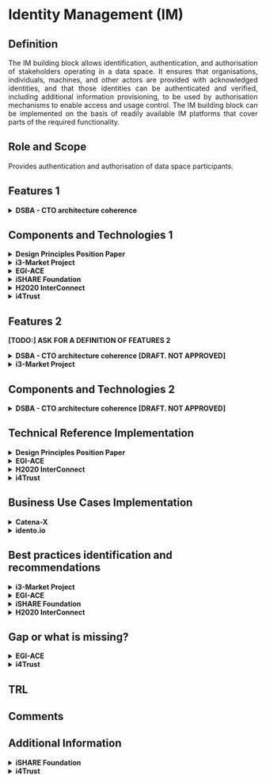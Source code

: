 # Identity Management (IM)

## Definition
<div align="justify">The IM building block allows identification, authentication, and authorisation of stakeholders operating in a data space. It ensures that organisations, individuals, machines, and other actors are provided with acknowledged identities, and that those identities can be authenticated and verified, including additional information provisioning, to be used by authorisation mechanisms to enable access and usage control. The IM building block can be implemented on the basis of readily available IM platforms that cover parts of the required functionality.</div>

## Role and Scope
<div allign="justify">Provides authentication and authorisation of data space participants.</div>

## Features 1

<details>
  <summary><strong>DSBA - CTO architecture coherence</strong></summary>
  
- Identification
- Authentication
- Authorization policy description language
- Authorization framework	
</details>

## Components and Technologies 1
<details>
  <summary><strong>Design Principles Position Paper</strong></summary>
  
<div align="justify">Examples of open-source solutions are the KeyCloak infrastructure, the Apache Syncope IM platform52, the open-source IM platform of the Shibboleth Consortium53, or the FIWARE IM framework54. It would be particularly important to integrate the IM building block with the eID building block of the Connecting Europe Facility (CEF)55 supporting electronic identification of users across Europe.</div></br>

Creation of federated and trusted identities in data spaces can be supported by European regulations such as EIDAS.

</details>

<details>
  <summary><strong>i3-Market Project</strong></summary>
  
User-centric Authentication.
- W3C Verifiable 
- Credentials Data Model 1.0
- W3C Decentralized Identifiers (DIDs) v1.0
  
</details>

<details>
  <summary><strong>EGI-ACE</strong></summary>
  
  - <a href="https://www.egi.eu/service/check-in/">EGI Check-in service</a> based on Keycloack for OIDC provider
</details>

<details>
  <summary><strong>iSHARE Foundation</strong></summary>
  
  - Identity providers are a key items to assure the trust, iSHARE utilises existing Identity providers and only sets requirements to identity providers to assure the same level of assurance or trust. Check out more information <a href="https://ishareworks.atlassian.net/wiki/spaces/IS/pages/70221987/Framework+and+roles">here</a>.

</details>

<details>
  <summary><strong>H2020 InterConnect</strong></summary>
  
  - In the InterConnect Semantic Interoperability Framework ( SIF) we deployed a set of tool to account for the Trust building block, particularly the "Identity Management" and "Access & usage control". We rely in the "off-the-shelf" Keycloak IDP system to provide AAA services. 
  - Accounting is managed via the Service Store (component of the SIF) and via the Generic Adapters (InterConnect gateways). 
  - Lightweight Access & usage control is provided via this toolset. Trusted exchange is not explored.

</details>

<details>
  <summary><strong>i4Trust</strong></summary>
  
  - OpenID Connect has been adopted as common standard.
  
</details>

## Features 2
**[TODO:] ASK FOR A DEFINITION OF FEATURES 2** 
<details>
  <summary><strong>DSBA - CTO architecture coherence [DRAFT. NOT APPROVED]</strong></summary>
  
- Digital Identities and Authentication
- Digital Identities
- Authorization
- Identification & Authentication of Organisations, individuals, machines, etc.
- Authorization framework	

</details>
<details>
  <summary><strong>i3-Market Project</strong></summary>
  
- Authentication and Authorization
  - Policy management
  - Role management
- Secure Data Transfer and Anonymization
  - Data Encryption
  - Proxy
- Data Transfer Transparency
  - Data Transfer Management
  - Data Transfer Tracking
  - Data Transfer Monitor
- Data Management
  - Batch Data Transfer Management
  - Data Stream Management

![Level 2 structure - i3 Market](./images/IM_level2_i3_Market.png)
  
Go to the [source](http://open-source.i3-market.eu/technical-information/i3-market-architecture/) for more detailed information.
</details>
  
## Components and Technologies 2
<details>
  <summary><strong>DSBA - CTO architecture coherence [DRAFT. NOT APPROVED]</strong></summary>
  
#### Level 1: Participant (organization, trusted party)
- W3C
- Verifiable Credentials
- X.509
- PKI
- CA

#### Level 2: Participant Information Service
- JWT

#### Level 3: Application context/Users (individuals)
- Keyrock IDM, which supports SSO [OpenID Connect](https://openid.net/connect/)/[OAuth2](https://oauth.net/2/), 2-FactorAuth and LDAP federation (currently)
- DID/VC/VP integration into i4Trust architecture for BC assisted authorization (under design, [architecture](https://github.com/hesusruiz/PrivacyCredentials/blob/main/docs/architecture/privacy-architecture.md))

<img src="images/Identity_Management_Components2.png" width="640" align="center"> </br>
  
</details>

## Technical Reference Implementation
<details>
  <summary><strong>Design Principles Position Paper</strong></summary>
  
<div align="justify">A user within an organisation registered with a data space provides his/her log-in credentials to the IM module in order to gain access to the data of the data space in line with his/her role in the organisation.</div>
</details>

<details>
  <summary><strong>EGI-ACE</strong></summary>
  <div allign="justify"><a href="https://www.egi.eu/service/check-in/">EGI Check-in</a> is a proxy service that operates as a central hub to connect federated Identity Providers (IdPs) with EGI service providers. Check-in allows users to select their preferred IdP so that they can access and use EGI services in a uniform and easy way.</div>
</details>

<details>
  <summary><strong>H2020 InterConnect</strong></summary>
  
<div align="justify">All interactions with the SIF require the use of AAA mechanisms. We host the IDP system as part of our backend that support all AAA features to our gateways ( Generic Adapters). The system relies in the reference implementation for OAuth 2.0.All interactions with the SIF require the use of AAA mechanisms. We host the IDP system as part of our backend that support all AAA features to our gateways ( Generic Adapters). The system relies in the reference implementation for OAuth 2.0.</div>
</details>

<details>
  <summary><strong>i4Trust</strong></summary>
  
  - OpenID Connect flows have been implemented by different components of the FIWARE Catalogue:
    - Keyrock implements the functions of Identity Provider. See: https://github.com/ging/fiware-idm
    - API gateways implementing the OpenID Connect flows.  The extended version of the [Kong API gateway via plugins](https://github.com/FIWARE/kong-plugins-fiware) is recommended.
  - [Portfolio](https://i4trust.org/experiments/) of pioneer use cases relying on the i4Trust framework and using FIWARE Keyrock and API gateways.
</details>

## Business Use Cases Implementation
<details>
  <summary><strong>Catena-X</strong></summary>
<div align="justify">Based on sovereignty and standardization, Catena-X creates a network in which data exchange as well as the provision and use of value-added services is realized. Access to the network is centralized via the Catena-X Portal. With focus on usability, the portal integrates different Catena-X services on a suitable user interface.</div></br>
  
  
<div align="justify">Participants get access to different services and business applications. As a trusted network, the Catena-X Portal has the ability to solve daily challenges quickly and easily. Participants not only receive a transparent presentation of all offers and services, but also a resource-efficient connection to the value creation of the automotive industry.</div></br>
  
<div align="justify">The Catena-X portal will be implemented by means of a customer-friendly connection process and a central identity and user management system. On the other hand, a marketplace for applications and data as well as a developer hub will serve for the realization.</div></br>

More details about [Catena-X Portal](https://catena-x.net/en/angebote/portal).

</details>

<details>
  <summary><strong>idento.io</strong></summary>
<div align="justify">As a verified user with <a href="https://www.idento.one">idento.one</a>, you can manage your digital identity from anywhere and on any device. Your idento.one dashboard gives you an overview of the digital services you use, from online banking to your social networks. You decide which service can access your data, when and how.  You keep control of your data, only you can share them with whom you want to and when you want to.</div>
</details>
  
## Best practices identification and recommendations
<details>
  <summary><strong>i3-Market Project</strong></summary>
  
<div allign="justify">W3C Verifiable Credentials specification provides a standard way to express credentials on the Web being cryptographically secure, privacy respecting, and machine-verifiable.</div>
  
</details>

<details>
  <summary><strong>EGI-ACE</strong></summary>
  
  - Federation of Identity providers and proxy component. 
  - Combination of user attributes originating from various authoritative sources (IdPs and attribute provider services) and delivers them to the connected Service providers in a transparent way.
</details>

<details>
  <summary><strong>iSHARE Foundation</strong></summary>
  The EIDAS framework is at the same level of trust, hence EIDAS and iSHARE are connected, further reading <a href="https://ishareworks.atlassian.net/wiki/spaces/IS/pages/70221987/Framework+and+roles">here</a>.

</details>

<details>
  <summary><strong>H2020 InterConnect</strong></summary>
  
<div align="justify">For this building block we implemented a Security and Privacy Plan (SPP) devised within the project. In a nutshell is a joint approach for using STRIDE and LINDUN approaches, enabling our service owners (the users of the SIF) to take informed decisions. </div>
</details>

## Gap or what is missing?
<details>
  <summary><strong>EGI-ACE</strong></summary>
  
  - Evolution towards SSI.
</details>

<details>
  <summary><strong>i4Trust</strong></summary>
  
  - FIWARE components implementing this building block (Keyrock, Kong plugins) are evolving to bring support to DIDs (Decentralized Identifiers) and Verifiable Credentials/Presentations, following recent W3C standards, as mean to manage identities.
</details>

## TRL

## Comments

## Additional Information

<details>
  <summary><strong>iSHARE Foundation</strong></summary>
  
  - <a href="https://ishareworks.atlassian.net/wiki/spaces/IS/pages/70221987/Framework+and+roles">Framework and roles</a>.

</details>

<details>
  <summary><strong>i4Trust</strong></summary>
  
  - [Additional information](https://github.com/i4Trust/building-blocks)
</details>

